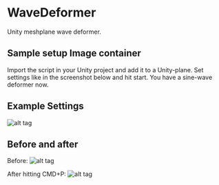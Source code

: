 # WaveDeformer
Unity meshplane wave deformer.

## Sample setup Image container
Import the script in your Unity project and add it to a Unity-plane.
Set settings like in the screenshot below and hit start. You have a sine-wave deformer now.

## Example Settings
![alt tag](https://github.com/jeroenboumans/WaveDeformer/blob/master/img/settings.png)

## Before and after
Before:
![alt tag](https://github.com/jeroenboumans/WaveDeformer/blob/master/img/def_before.png)

After hitting CMD+P:
![alt tag](https://github.com/jeroenboumans/WaveDeformer/blob/master/img/def_after.png)
